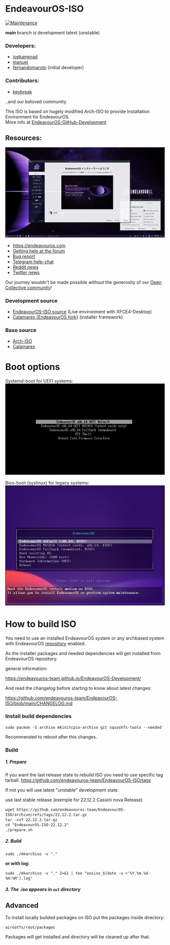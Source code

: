 # EndeavourOS-ISO

[![Maintenance](https://img.shields.io/maintenance/yes/2023.svg)]()

**main** branch is development latest (unstable)

### Developers:
- [joekamprad](https://github.com/killajoe)
- [manuel](https://github.com/manuel-192)
- [fernandomaroto](https://github.com/Portergos) (initial developer)

### Contributors:
- [keybreak](https://github.com/keybreak)

..and our beloved community

This ISO is based on hugely modified Arch-ISO to provide Installation Environment for EndeavourOS.  
More info at [EndeavourOS-GitHub-Development](https://endeavouros-team.github.io/EndeavourOS-Development/)


## Resources:

<img src="https://raw.githubusercontent.com/endeavouros-team/screenshots/master/Cassini/cassini_neo_livesession.png" alt="Installer LiveSession" width="600"/>

- https://endeavouros.com
- [Getting help at the forum](https://forum.endeavouros.com)
- [Bug report](https://forum.endeavouros.com/c/Arch-based-related-questions/bug-reports)
- [Telegram help-chat](https://t.me/Endeavouros)
- [Reddit news](https://www.reddit.com/r/EndeavourOS)
- [Twitter news](https://twitter.com/OsEndeavour)

Our journey wouldn't be made possible without the generosity of our [Open Collective community](https://opencollective.com/endeavouros)!


### Development source

- [EndeavourOS-ISO source](https://github.com/endeavouros-team/EndeavourOS-ISO) (Live environment with XFCE4-Desktop)
- [Calamares {EndeavourOS fork}](https://github.com/endeavouros-team/calamares) (installer framework)


### Base source

- [Arch-ISO](https://gitlab.archlinux.org/archlinux/archiso)
- [Calamares](https://github.com/calamares/calamares)



# Boot options

Systemd-boot for UEFI systems:  
<img src="https://raw.githubusercontent.com/endeavouros-team/screenshots/master/Apollo/apollo-systemdboot.png" alt="drawing" width="600"/>

Bios-boot (syslinux) for legacy systems:  
<img src="https://raw.githubusercontent.com/endeavouros-team/screenshots/master/Apollo/apollo-syslinux.png" alt="drawing" width="600"/>



# How to build ISO

You need to use an installed EndeavourOS system or any archbased system with EndeavourOS [repository](https://github.com/endeavouros-team/mirrors) enabled.

As the installer packages and needed dependencies will get installed from EndeavourOS repository.

general information: 

https://endeavouros-team.github.io/EndeavourOS-Development/

And read the changelog before starting to know about latest changes:

https://github.com/endeavouros-team/EndeavourOS-ISO/blob/main/CHANGELOG.md

### Install build dependencies

```
sudo pacman -S archiso mkinitcpio-archiso git squashfs-tools --needed
```
Recommended to reboot after this changes.

### Build

##### 1. Prepare

If you want the last release state to rebuild ISO you need to use specific tag tarball.
https://github.com/endeavouros-team/EndeavourOS-ISO/tags

If not you will use latest "unstable" development state.

use last stable release (exemple for 22.12.2 Cassini nova Release)

```
wget https://github.com/endeavouros-team/EndeavourOS-ISO/archive/refs/tags/22.12.2.tar.gz
tar -xvf 22.12.2.tar.gz
cd "EndeavourOS-ISO-22.12.2"
./prepare.sh
```

##### 2. Build

~~~
sudo ./mkarchiso -v "."
~~~

**or with log:**

~~~
sudo ./mkarchiso -v "." 2>&1 | tee "eosiso_$(date -u +'%Y.%m.%d-%H:%M').log"
~~~

##### 3. The .iso appears in `out` directory


## Advanced

To install locally builded packages on ISO put the packages inside directory:

~~~
airootfs/root/packages
~~~

Packages will get installed and directory will be cleaned up after that.
